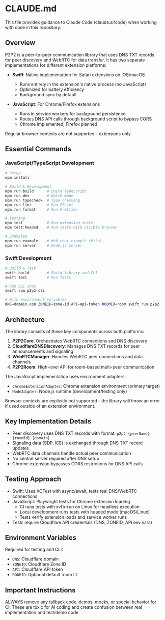 # CLAUDE.md

This file provides guidance to Claude Code (claude.ai/code) when working with code in this repository.

## Overview

P2P2 is a peer-to-peer communication library that uses DNS TXT records for peer discovery and WebRTC for data transfer. It has two separate implementations for different extension platforms:

- **Swift**: Native implementation for Safari extensions on iOS/macOS
  - Runs entirely in the extension's native process (no JavaScript)
  - Optimized for battery efficiency
  - Background sync by default
  
- **JavaScript**: For Chrome/Firefox extensions
  - Runs in service workers for background persistence
  - Routes DNS API calls through background script to bypass CORS
  - Chrome implemented, Firefox planned

Regular browser contexts are not supported - extensions only.

## Essential Commands

### JavaScript/TypeScript Development

```bash
# Setup
npm install

# Build & Development
npm run build      # Build TypeScript
npm run dev        # Watch mode
npm run typecheck  # Type checking
npm run lint       # Run ESLint
npm run format     # Run Prettier

# Testing
npm test           # Run extension tests
npm test:headed    # Run tests with visible browser

# Examples
npm run example    # Web chat example (Vite)
npm run server     # Node.js server
```

### Swift Development

```bash
# Build & Test
swift build        # Build library and CLI
swift test         # Run tests

# Run CLI chat
swift run p2p2-cli

# With environment variables
DNS=domain.com ZONEID=zone-id API=api-token ROOMID=room swift run p2p2-cli
```

## Architecture

The library consists of these key components across both platforms:

1. **P2P2Core**: Orchestrates WebRTC connections and DNS discovery
2. **CloudflareDNSDiscovery**: Manages DNS TXT records for peer announcements and signaling
3. **WebRTCManager**: Handles WebRTC peer connections and data channels
4. **P2P2Room**: High-level API for room-based multi-peer communication

The JavaScript implementation uses environment adapters:
- `ChromeExtensionAdapter`: Chrome extension environment (primary target)
- `NodeAdapter`: Node.js runtime (development/testing only)

Browser contexts are explicitly not supported - the library will throw an error if used outside of an extension environment.

## Key Implementation Details

- Peer discovery uses DNS TXT records with format: `p2p2-{peerName}.{roomId}.{domain}`
- Signaling data (SDP, ICE) is exchanged through DNS TXT record updates
- WebRTC data channels handle actual peer communication
- No central server required after DNS setup
- Chrome extension bypasses CORS restrictions for DNS API calls

## Testing Approach

- Swift: Uses XCTest with async/await, tests real DNS/WebRTC connections
- JavaScript: Playwright tests for Chrome extension loading
  - CI runs tests with xvfb-run on Linux for headless execution
  - Local development runs tests with headed mode (macOS/Linux)
  - Tests verify extension loads and service worker runs
- Tests require Cloudflare API credentials (DNS, ZONEID, API env vars)

## Environment Variables

Required for testing and CLI:
- `DNS`: Cloudflare domain
- `ZONEID`: Cloudflare Zone ID  
- `API`: Cloudflare API token
- `ROOMID`: Optional default room ID

## Important Instructions

ALWAYS remove any fallback code, demos, mocks, or special behavior for CI. These are toxic for AI coding and create confusion between real implementation and test/demo code.